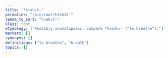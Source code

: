 ```yaml
---
title: "*h₁eh₁t-"
permalink: "/pie/root/h1eh1t-"
lemma_to_sort: "h₁eh₁t-"
klass: root
etymology: ["Possibly onomatopoeic, compare *h₂enh₁- (“to breathe”)."]
markers: []
synonyms: []
definitions: ["to breathe", "breath"]
topics: []
---
```

